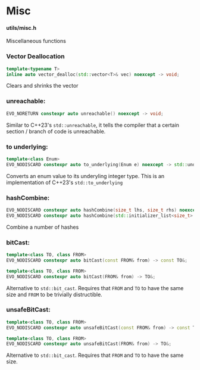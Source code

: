 # Misc
#### utils/misc.h

Miscellaneous functions

### Vector Deallocation
```C++
template<typename T>
inline auto vector_dealloc(std::vector<T>& vec) noexcept -> void;
```
Clears and shrinks the vector


### unreachable:
```C++
EVO_NORETURN constexpr auto unreachable() noexcept -> void;
```
Similar to C++23's `std::unreachable`, it tells the compiler that a certain section / branch of code is unreachable.



### to underlying:
```C++
template<class Enum>
EVO_NODISCARD constexpr auto to_underlying(Enum e) noexcept -> std::underlying_type_t<Enum>;
```
Converts an enum value to its underyling integer type. This is an implementation of C++23's `std::to_underlying`


### hashCombine:
```C++
EVO_NODISCARD constexpr auto hashCombine(size_t lhs, size_t rhs) noexcept -> size_t;
EVO_NODISCARD constexpr auto hashCombine(std::initializer_list<size_t> list) noexcept -> size_t;
```
Combine a number of hashes



### bitCast:
```C++
template<class TO, class FROM>
EVO_NODISCARD constexpr auto bitCast(const FROM& from) -> const TO&;

template<class TO, class FROM>
EVO_NODISCARD constexpr auto bitCast(FROM& from) -> TO&;
```
Alternative to `std::bit_cast`. Requires that `FROM` and `TO` to have the same size and `FROM` to be trivially distructible.


### unsafeBitCast:
```C++
template<class TO, class FROM>
EVO_NODISCARD constexpr auto unsafeBitCast(const FROM& from) -> const TO&;

template<class TO, class FROM>
EVO_NODISCARD constexpr auto unsafeBitCast(FROM& from) -> TO&;
```
Alternative to `std::bit_cast`. Requires that `FROM` and `TO` to have the same size.
